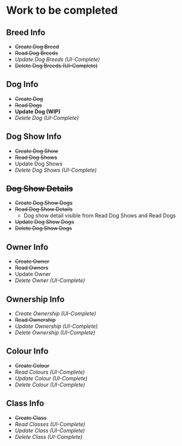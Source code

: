 # Work to be completed

## Breed Info

- ~~Create Dog Breed~~
- ~~Read Dog Breeds~~
- _Update Dog Breeds (UI-Complete)_
- ~~Delete Dog Breeds (UI-Complete)~~

## Dog Info

- ~~Create Dog~~
- ~~Read Dogs~~
- **Update Dog (WIP)**
- _Delete Dog (UI-Complete)_

## Dog Show Info

- ~~Create Dog Show~~
- ~~Read Dog Shows~~
- Update Dog Shows
- _Delete Dog Shows (UI-Complete)_

## ~~Dog Show Details~~

- ~~Create Dog Show Dogs~~
- ~~Read Dog Show Details~~
  - Dog show detail visible from Read Dog Shows and Read Dogs
- ~~Update Dog Show Dogs~~
- ~~Delete Dog Show Dogs~~

## Owner Info

- ~~Create Owner~~
- ~~Read Owners~~
- Update Owner
- _Delete Owner (UI-Complete)_

## Ownership Info

- _Create Ownership (UI-Complete)_
- ~~Read Ownership~~
- _Update Ownership (UI-Complete)_
- _Delete Ownership (UI-Complete)_

## Colour Info

- ~~Create Colour~~
- _Read Colours (UI-Complete)_
- _Update Colour (UI-Complete)_
- _Delete Colour (UI-Complete)_

## Class Info

- ~~Create Class~~
- _Read Classes (UI-Complete)_
- _Update Class (UI-Complete)_
- _Delete Class (UI-Complete)_
